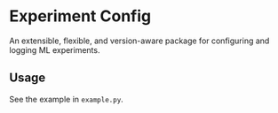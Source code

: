 # Experiment Config

An extensible, flexible, and version-aware package for configuring and logging ML experiments.


## Usage

See the example in `example.py`.

